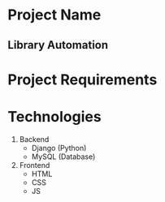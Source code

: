 # Project Name
## Library Automation
# Project Requirements

# Technologies
1. Backend
   - Django (Python)
   - MySQL (Database)
2. Frontend
   - HTML
   - CSS
   - JS
